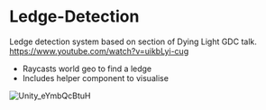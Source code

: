 # Ledge-Detection
Ledge detection system based on section of Dying Light GDC talk. https://www.youtube.com/watch?v=uikbLyi-cug

- Raycasts world geo to find a ledge
- Includes helper component to visualise

![Unity_eYmbQcBtuH](https://user-images.githubusercontent.com/23195300/176661108-7a11f625-6bbd-43a9-a676-60041ee85a15.png)
